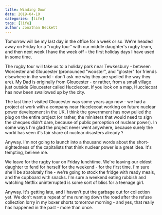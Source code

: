 ```yaml
---
title: Winding Down
date: 2019-04-10
categories: [life]
tags: [life]
author: Jonathan Beckett
---
```


Tomorrow will be my last day in the office for a week or so. We're headed away on Friday for a "rugby tour" with our middle daughter's rugby team, and then next week I have the week off - the first holiday days I have used in some time.

The rugby tour will take us to a holiday park near Tewkesbury - between Worcester and Gloucester (pronounced "wooster", and "gloster" for friends elsewhere in the world - don't ask me why they are spelled the way they are). My Dad is originally from Gloucester - or rather, from a small village just outside Gloucester called Hucclecoat. If you look on a map, Hucclecoat has now been swallowed up by the city.

The last time I visited Gloucester was some years ago now - we had a project at work with a company near Hucclecoat working on future nuclear power development in the UK. I think the government has now pulled the plug on the entire project (or rather, the ministers that would need to sign the cheques didn't dare, because of public perception of nuclear power). In some ways I'm glad the project never went anywhere, because surely the world has seen it's fair share of nuclear disasters already ?

Anyway. I'm not going to launch into a thousand words about the short-sightedness of the capitalists that think nuclear power is a great idea. It's tempting, believe me.

We leave for the rugby tour on Friday lunchtime. We're leaving our eldest daughter to fend for herself for the weekend - for the first time. I'm sure she'll be absolutely fine - we're going to stock the fridge with ready meals, and the cupboard with snacks. I'm sure a weekend eating rubbish and watching Netflix uninterrupted is some sort of bliss for a teenage girl.

Anyway. It's getting late, and I haven't put the garbage out for collection yet. We don't want a repeat of me running down the road after the refuse collection lorry in my boxer shorts tomorrow morning - and yes, that really has happened in the past - more than once.